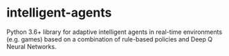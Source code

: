 # intelligent-agents
Python 3.6+ library for adaptive intelligent agents in real-time environments (e.g. games) based on a combination of
rule-based policies and Deep Q Neural Networks.
